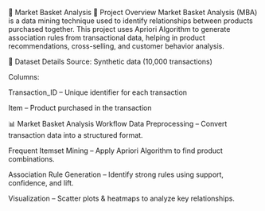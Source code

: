 🛒 Market Basket Analysis
📌 Project Overview
Market Basket Analysis (MBA) is a data mining technique used to identify relationships between products purchased together. This project uses Apriori Algorithm to generate association rules from transactional data, helping in product recommendations, cross-selling, and customer behavior analysis.

📂 Dataset Details
Source: Synthetic data (10,000 transactions)

Columns:

Transaction_ID – Unique identifier for each transaction

Item – Product purchased in the transaction

📊 Market Basket Analysis Workflow
Data Preprocessing – Convert transaction data into a structured format.

Frequent Itemset Mining – Apply Apriori Algorithm to find product combinations.

Association Rule Generation – Identify strong rules using support, confidence, and lift.

Visualization – Scatter plots & heatmaps to analyze key relationships.
